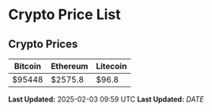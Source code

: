 # Crypto Price List

## Crypto Prices
| Bitcoin | Ethereum | Litecoin |
| ------- | -------- | -------- |
| $95448 | $2575.8 | $96.8 |
**Last Updated:** 2025-02-03 09:59 UTC
**Last Updated:** $DATE$

